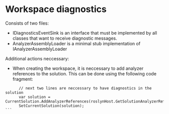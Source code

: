 ﻿# Workspace diagnostics

Consists of two files:

- IDiagnosticsEventSink is an interface that must be implemented by all classes that want to receive
diagnostic messages.
- AnalyzerAssemblyLoader is a minimal stub implementation of IAnalyzerAssemblyLoader


Additional actions neccessary:

- When creating the workspace, it is neccessary to add analyzer references to the solution. This can be done using the following code fragment:

```` 
      // next two lines are neccessary to have diagnostics in the solution
      var solution = CurrentSolution.AddAnalyzerReferences(roslynHost.GetSolutionAnalyzerReferences());
      SetCurrentSolution(solution);
```